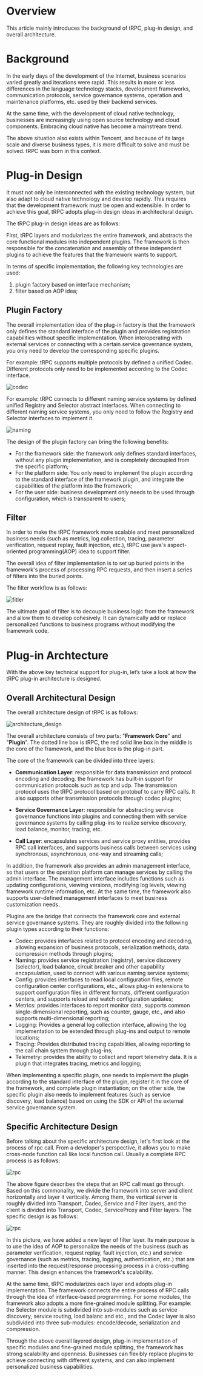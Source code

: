 # Overview

This article mainly introduces the background of tRPC, plug-in design, and overall architecture.

# Background

In the early days of the development of the Internet, business scenarios varied greatly and iterations were rapid. This results in more or less differences in the language technology stacks, development frameworks, communication protocols, service governance systems, operation and maintenance platforms, etc. used by their backend services.

At the same time, with the development of cloud native technology, businesses are increasingly using open source technology and cloud components. Embracing cloud native has become a mainstream trend.

The above situation also exists within Tencent, and because of its large scale and diverse business types, it is more difficult to solve and must be solved. tRPC was born in this context.

# Plug-in Design

It must not only be interconnected with the existing technology system, but also adapt to cloud native technology and develop rapidly. This requires that the development framework must be open and extensible. In order to achieve this goal, tRPC adopts plug-in design ideas in architectural design.

The tRPC plug-in design ideas are as follows:

First, tRPC layers and modularizes the entire framework, and abstracts the core functional modules into independent plugins. The framework is then responsible for the concatenation and assembly of these independent plugins to achieve the features that the framework wants to support.

In terms of specific implementation, the following key technologies are used:
1. plugin factory based on interface mechanism;
2. filter based on AOP idea;

## Plugin Factory

The overall implementation idea of the plug-in factory is that the framework only defines the standard interface of the plugin and provides registration capabilities without specific implementation. When interoperating with external services or connecting with a certain service governance system, you only need to develop the corresponding specific plugins.

For example: tRPC supports multiple protocols by defined a unified Codec. Different protocols only need to be implemented according to the Codec interface.

![codec](/docs/images/codec.png)

For example: tRPC connects to different naming service systems by defined unified Registry and Selector abstract interfaces. When connecting to different naming service systems, you only need to follow the Registry and Selector interfaces to implement it.

![naming](/docs/images/naming.png)

The design of the plugin factory can bring the following benefits:
- For the framework side: the framework only defines standard interfaces, without any plugin implementation, and is completely decoupled from the specific platform;
- For the platform side: You only need to implement the plugin according to the standard interface of the framework plugin, and integrate the capabilities of the platform into the framework;
- For the user side: business development only needs to be used through configuration, which is transparent to users;

## Filter

In order to make the tRPC framework more scalable and meet personalized business needs (such as metrics, log collection, tracing, parameter verification, request replay, fault injection, etc.), tRPC use java's aspect-oriented programming(AOP) idea to support filter.

The overall idea of filter implementation is to set up buried points in the framework's process of processing RPC requests, and then insert a series of filters into the buried points.

The filter workflow is as follows:

![fitler](/docs/images/filter.png)

The ultimate goal of filter is to decouple business logic from the framework and allow them to develop cohesively. It can dynamically add or replace personalized functions to business programs without modifying the framework code.

# Plug-in Archtecture

With the above key technical support for plug-in, let’s take a look at how the tRPC plug-in architecture is designed.

## Overall Architectural Design

The overall architecture design of tRPC is as follows:

![architecture_design](/docs/images/architecture.png)

The overall architecture consists of two parts: "**Framework Core**" and "**Plugin**". The dotted line box is tRPC, the red solid line box in the middle is the core of the framework, and the blue box is the plug-in part.

The core of the framework can be divided into three layers:

- **Communication Layer**: responsible for data transmission and protocol encoding and decoding. the framework has built-in support for communication protocols such as tcp and udp. The transmission protocol uses the tRPC protocol based on protobuf to carry RPC calls. It also supports other transmission protocols through codec plugins;

- **Service Governance Layer**: responsible for abstracting service governance functions into plugins and connecting them with service governance systems by calling plug-ins to realize service discovery, load balance, monitor, tracing, etc.

- **Call Layer**: encapsulates services and service proxy entities, provides RPC call interfaces, and supports business calls between services using synchronous, asynchronous, one-way and streaming calls;

In addition, the framework also provides an admin management interface, so that users or the operation platform can manage services by calling the admin interface. The management interface includes functions such as updating configurations, viewing versions, modifying log levels, viewing framework runtime information, etc. At the same time, the framework also supports user-defined management interfaces to meet business customization needs.

Plugins are the bridge that connects the framework core and external service governance systems. They are roughly divided into the following plugin types according to their functions:
- Codec: provides interfaces related to protocol encoding and decoding, allowing expansion of business protocols, serialization methods, data compression methods through plugins;
- Naming: provides service registration (registry), service discovery (selector), load balance, circuit breaker and other capability encapsulation, used to connect with various naming service systems;
- Config: provides interfaces to read local configuration files, remote configuration center configurations, etc., allows plug-in extensions to support configuration files in different formats, different configuration centers, and supports reload and watch configuration updates;
- Metrics: provides interfaces to report monitor data, supports common single-dimensional reporting, such as counter, gauge, etc., and also supports multi-dimensional reporting;
- Logging: Provides a general log collection interface, allowing the log implementation to be extended through plug-ins and output to remote locations;
- Tracing: Provides distributed tracing capabilities, allowing reporting to the call chain system through plug-ins;
- Telemetry: provides the ability to collect and report telemetry data. It is a plugin that integrates tracing, metrics and logging;

When implementing a specific plugin, one needs to implement the plugin according to the standard interface of the plugin, register it in the core of the framework, and complete plugin instantiation; on the other side, the specific plugin also needs to implement features (such as service discovery, load balance) based on using the SDK or API of the external service governance system.

## Specific Architecture Design

Before talking about the specific architecture design, let's first look at the process of rpc call. From a developer's perspective, it allows you to make cross-node function call like local function call. Usually a complete RPC process is as follows:

![rpc](/docs/images/rpc.png)

The above figure describes the steps that an RPC call must go through. Based on this commonality, we divide the framework into server and client horizontally and layer it vertically. Among them, the vertical server is roughly divided into Transport, Codec, Service and Filter layers, and the client is divided into Transport, Codec, ServiceProxy and Filter layers. The specific design is as follows:

![rpc](/docs/images/layer.png)

In this picture, we have added a new layer of filter layer. Its main purpose is to use the idea of ​​AOP to personalize the needs of the business (such as parameter verification, request replay, fault injection, etc.) and service governance (such as metrics, tracing, logging, authentication, etc.) that are inserted into the request/response processing process in a cross-cutting manner. This design enhances the framework's scalability.

At the same time, tRPC modularizes each layer and adopts plug-in implementation. The framework connects the entire process of RPC calls through the idea of interface-based programming. For some modules, the framework also adopts a more fine-grained module splitting. For example: the Selector module is subdivided into sub-modules such as service discovery, service routing, load balanc and etc., and the Codec layer is also subdivided into three sub-modules: encode/decode, serialization and compression.

Through the above overall layered design, plug-in implementation of specific modules and fine-grained module splitting, the framework has strong scalability and openness. Businesses can flexibly replace plugins to achieve connecting with different systems, and can also implement personalized business capabilities.
